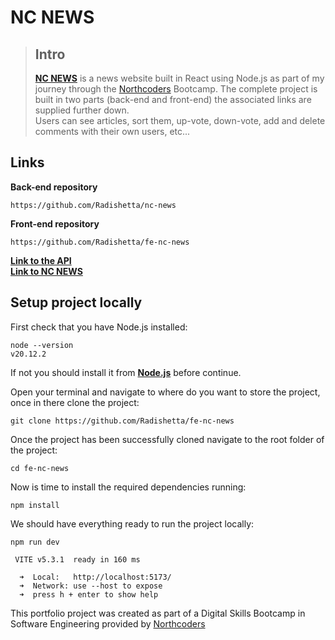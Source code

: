 # NC NEWS

> ## Intro
>
> [**NC NEWS**](https://nut-cracker-news.netlify.app/) is a news website built in React using Node.js as part of my journey through the [Northcoders](https://northcoders.com/) Bootcamp. The complete project is built in two parts (back-end and front-end) the associated links are supplied further down. <br>Users can see articles, sort them, up-vote, down-vote, add and delete comments with their own users, etc...

## Links

**Back-end repository**

```
https://github.com/Radishetta/nc-news
```

**Front-end repository**

```
https://github.com/Radishetta/fe-nc-news
```

[**Link to the API**](https://nutcracker-news-iaiw.onrender.com/api)<br>
[**Link to NC NEWS**](https://nut-cracker-news.netlify.app/)

## Setup project locally

First check that you have Node.js installed:

```
node --version
v20.12.2
```

If not you should install it from [**Node.js**](https://nodejs.org/en/download/package-manager) before continue.

Open your terminal and navigate to where do you want to store the project, once in there clone the project:

```
git clone https://github.com/Radishetta/fe-nc-news
```

Once the project has been successfully cloned navigate to the root folder of the project:

```
cd fe-nc-news
```

Now is time to install the required dependencies running:

```
npm install
```

We should have everything ready to run the project locally:

```
npm run dev

 VITE v5.3.1  ready in 160 ms

  ➜  Local:   http://localhost:5173/
  ➜  Network: use --host to expose
  ➜  press h + enter to show help
```

This portfolio project was created as part of a Digital Skills Bootcamp in Software Engineering provided by [Northcoders](https://northcoders.com/)
